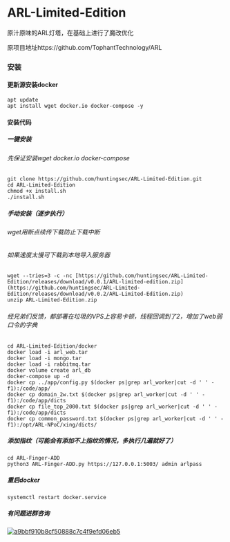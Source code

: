 # ARL-Limited-Edition
原汁原味的ARL灯塔，在基础上进行了魔改优化

原项目地址https://github.com/TophantTechnology/ARL

### 安装

#### 更新源安装docker

```
apt update
apt install wget docker.io docker-compose -y
```

#### 安装代码
##### 一键安装

###### 先保证安装wget docker.io docker-compose

```
git clone https://github.com/huntingsec/ARL-Limited-Edition.git
cd ARL-Limited-Edition
chmod +x install.sh
./install.sh
```


##### 手动安装（逐步执行）
###### wget用断点续传下载防止下载中断

###### 如果速度太慢可下载到本地导入服务器
```
wget --tries=3 -c -nc [https://github.com/huntingsec/ARL-Limited-Edition/releases/download/v0.0.1/ARL-limited-edition.zip](https://github.com/huntingsec/ARL-Limited-Edition/releases/download/v0.0.2/ARL-Limited-Edition.zip)
unzip ARL-Limited-Edition.zip
```
###### 经兄弟们反馈，都部署在垃圾的VPS上容易卡顿，线程回调到了2，增加了web弱口令的字典
```
cd ARL-Limited-Edition/docker
docker load -i arl_web.tar
docker load -i mongo.tar
docker load -i rabbitmq.tar
docker volume create arl_db
docker-compose up -d
docker cp ../app/config.py $(docker ps|grep arl_worker|cut -d ' ' -f1):/code/app/
docker cp domain_2w.txt $(docker ps|grep arl_worker|cut -d ' ' -f1):/code/app/dicts
docker cp file_top_2000.txt $(docker ps|grep arl_worker|cut -d ' ' -f1):/code/app/dicts
docker cp common_password.txt $(docker ps|grep arl_worker|cut -d ' ' -f1):/opt/ARL-NPoC/xing/dicts/
```

##### 添加指纹（可能会有添加不上指纹的情况，多执行几遍就好了）

```
cd ARL-Finger-ADD
python3 ARL-Finger-ADD.py https://127.0.0.1:5003/ admin arlpass
```

##### 重启docker

```
systemctl restart docker.service
```

##### 有问题进群咨询

[![a9bbf910b8cf50888c7c4f9efd06eb5](https://github.com/huntingsec/ARL-Limited-Edition/blob/main/link.jpg)](https://github.com/huntingsec/ARL-Limited-Edition/blob/main/link.jpg)
